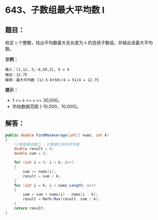 # 643、子数组最大平均数 I

## 题目：

给定 `n` 个整数，找出平均数最大且长度为 `k` 的连续子数组，并输出该最大平均数。

 

**示例：**

```
输入：[1,12,-5,-6,50,3], k = 4
输出：12.75
解释：最大平均数 (12-5-6+50)/4 = 51/4 = 12.75
```

 

**提示：**

- 1 <= `k` <= `n` <= 30,000。
- 所给数据范围 [-10,000，10,000]。

## 解答：

```csharp
public double FindMaxAverage(int[] nums, int k)
{
    //使用滑动窗口 ，计算窗口中的平均值
    double result = 0;
    double sum = 0;

    for (int i = 0; i < k; i++)
    {
        sum += nums[i];
        result = sum / k;
    }
    for (int i = k; i < nums.Length; i++)
    {
        sum = sum + nums[i] - nums[i - k];
        result = Math.Max(result, sum / k);
    }
    return result;
}
```

